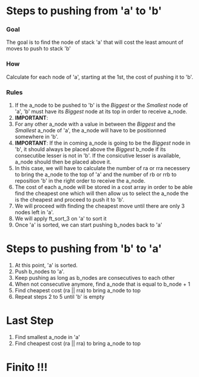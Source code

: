 # Steps to pushing from 'a' to 'b'

### Goal
The goal is to find the node of stack 'a' that will cost the least amount of moves to push to stack 'b'

### How
Calculate for each node of 'a', starting at the 1st, the cost of pushing it to 'b'.

### Rules
1. If the a_node to be pushed to 'b' is the *Biggest* or the *Smallest* node of 'a', 'b' must have its *Biggest* node at its top in order to receive a_node.<br>
2. **IMPORTANT**: <br>
3. For any other a_node with a value in between the *Biggest* and the *Smallest* a_node of 'a', the a_node will have to be positionned somewhere in 'b'.<br>
4. **IMPORTANT**: If the in coming a_node is going to be the *Biggest* node in 'b', it should always be placed above the *Biggest* b_node if its consecutibe lesser is not in 'b'. If the consicutive lesser is available, a_node should then be placed above it. <br>
5. In this case, we will have to calculate the number of ra or rra necessery to bring the a_node to the top of 'a' and the number of rb or rrb to reposition 'b' in the right order to receive the a_node.<br>
6. The cost of each a_node will be stored in a cost array in order to be able find the cheapest one which will then allow us to select the a_node the is the cheapest and proceed to push it to 'b'.<br>
7. We will proceed with finding the cheapest move until there are only  3 nodes left in 'a'.<br>
8. We will apply ft_sort_3 on 'a' to sort it<br>
9. Once 'a' is sorted, we can start pushing b_nodes back to 'a'<br>

# Steps to pushing from 'b' to 'a'
1. At this point, 'a' is sorted.
2. Push b_nodes to 'a'.
3. Keep pushing as long as b_nodes are consecutives to each other
4. When not consecutive anymore, find a_node that is equal to b_node + 1
5. Find cheapest cost (ra || rra) to bring a_node to top
6. Repeat steps 2 to 5 until 'b' is empty

# Last Step
1. Find smallest a_node in 'a'
2. Find cheapest cost (ra || rra) to bring a_node to top

# Finito !!!